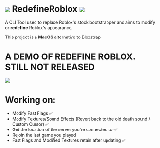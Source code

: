 # ![](https://pixels.crd.co/assets/images/gallery29/b8b5b6f3.gif?v=2942f085) RedefineRoblox ![](https://pixels.crd.co/assets/images/gallery29/b8b5b6f3.gif?v=2942f085)
A CLI Tool used to replace Roblox's stock bootstrapper and aims to modify or **redefine** Roblox's appearance.

This project is a **MacOS** alternative to [Bloxstrap](https://github.com/pizzabloxer/bloxstrap)

# A DEMO OF REDEFINE ROBLOX. STILL NOT RELEASED
![](https://raw.githubusercontent.com/helloplauz10/RedefineRoblox/main/screenshots/Screen%20Shot%202024-07-18%20at%207.23.30%20PM.png)

# Working on:
* Modify Fast Flags ✅
* Modify Textures/Sound Effects (Revert back to the old death sound / Custom Cursor) ✅
* Get the location of the server you're connected to ✅
* Rejoin the last game you played
* Fast Flags and Modified Textures retain after updating ✅


